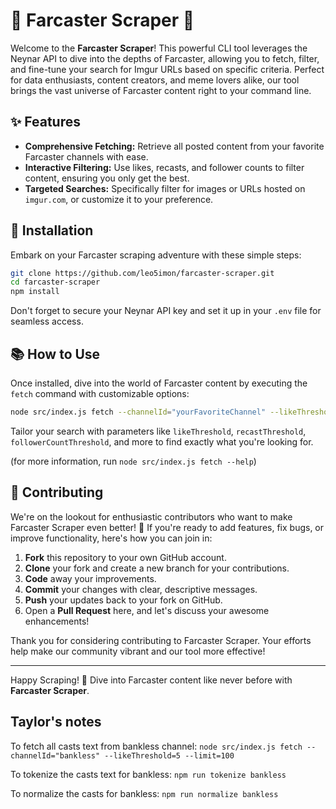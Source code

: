 # 🌟 Farcaster Scraper 🌟

Welcome to the **Farcaster Scraper**! This powerful CLI tool leverages the Neynar API to dive into the depths of Farcaster, allowing you to fetch, filter, and fine-tune your search for Imgur URLs based on specific criteria. Perfect for data enthusiasts, content creators, and meme lovers alike, our tool brings the vast universe of Farcaster content right to your command line.

## ✨ Features

- **Comprehensive Fetching:** Retrieve all posted content from your favorite Farcaster channels with ease.
- **Interactive Filtering:** Use likes, recasts, and follower counts to filter content, ensuring you only get the best.
- **Targeted Searches:** Specifically filter for images or URLs hosted on `imgur.com`, or customize it to your preference.

## 🚀 Installation

Embark on your Farcaster scraping adventure with these simple steps:

```bash
git clone https://github.com/leo5imon/farcaster-scraper.git
cd farcaster-scraper
npm install
```

Don't forget to secure your Neynar API key and set it up in your `.env` file for seamless access.

## 📚 How to Use

Once installed, dive into the world of Farcaster content by executing the `fetch` command with customizable options:

```bash
node src/index.js fetch --channelId="yourFavoriteChannel" --likeThreshold=50 --limit=100
```

Tailor your search with parameters like `likeThreshold`, `recastThreshold`, `followerCountThreshold`, and more to find exactly what you're looking for.

(for more information, run `node src/index.js fetch --help`)

## 🤝 Contributing

We're on the lookout for enthusiastic contributors who want to make Farcaster Scraper even better! 🌈 If you're ready to add features, fix bugs, or improve functionality, here's how you can join in:

1. **Fork** this repository to your own GitHub account.
2. **Clone** your fork and create a new branch for your contributions.
3. **Code** away your improvements.
4. **Commit** your changes with clear, descriptive messages.
5. **Push** your updates back to your fork on GitHub.
6. Open a **Pull Request** here, and let's discuss your awesome enhancements!

Thank you for considering contributing to Farcaster Scraper. Your efforts help make our community vibrant and our tool more effective!

---

Happy Scraping! 🎉 Dive into Farcaster content like never before with **Farcaster Scraper**.

## Taylor's notes

To fetch all casts text from bankless channel:
`
node src/index.js fetch --channelId="bankless" --likeThreshold=5 --limit=100
`

To tokenize the casts text for bankless:
`
npm run tokenize bankless
`

To normalize the casts for bankless:
`
npm run normalize bankless
`